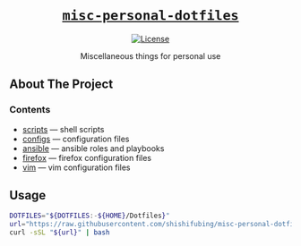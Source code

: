 <div align="center" markdown="1">

# [`misc-personal-dotfiles`][url-repo]

[![License][shield-license]][url-license]

Miscellaneous things for personal use

</div>

## About The Project

### Contents

- [scripts] — shell scripts
- [configs] — configuration files
- [ansible] — ansible roles and playbooks
- [firefox] — firefox configuration files
- [vim] — vim configuration files

## Usage

```bash
DOTFILES="${DOTFILES:-${HOME}/Dotfiles}"
url="https://raw.githubusercontent.com/shishifubing/misc-personal-dotfiles/main/scripts/setup.sh"
curl -sSL "${url}" | bash
```

<!-- relative links -->

[scripts]: ./scripts
[configs]: ./configs
[ansible]: ./ansible
[firefox]: ./firefox
[vim]: ./vim

<!-- project links -->

[url-repo]: https://github.com/shishifubing/misc-personal-dotfiles
[url-license]: https://github.com/shishifubing/misc-personal-dotfiles/blob/main/LICENSE

<!-- external links -->

<!-- shield links -->

[shield-license]: https://img.shields.io/github/license/shishifubing/misc-personal-dotfiles.svg?style=for-the-badge

